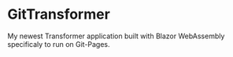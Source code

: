 # GitTransformer

My newest Transformer application built with Blazor WebAssembly specificaly to run on Git-Pages.